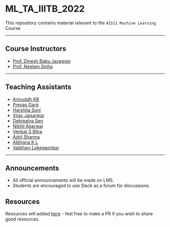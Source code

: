 # ML_TA_IIITB_2022
This repository contains material relevant to the `AI511 Machine Learning` Course

---

## Course Instructors
- [Prof. Dinesh Babu Jayagopi](https://www.iiitb.ac.in/faculty/dinesh-babu-jayagopi)
- [Prof. Neelam Sinha](https://www.iiitb.ac.in/faculty/neelam-sinha)

---

## Teaching Assistants
- [Aniruddh KB](https://github.com/aniruddhkb)
- [Preyas Garg](https://github.com/preyasgarg)
- [Harshita Soni](https://github.com/soni-H)
- [Vijay Jaisankar](https://github.com/vijay-jaisankar)
- [Debmalya Sen](https://github.com/DEBMALYASEN)
- [Nikhil Agarwal](https://github.com/nikhil0360)
- [Venkat S Bitra](https://github.com/VenkatSBitra)
- [Adrij Sharma](https://github.com/adrijsharma0408)
- [Abhigna K L](https://github.com/alpineFrost)
- [Vaibhavi Lokegaonkar](https://github.com/Vaibhavi1707)

---

## Announcements
- All official announcements will be made on LMS.
- Students are encouraged to use Slack as a forum for discussions.

## Resources
Resources will added [here](./RESOURCES.md) - feel free to make a PR if you wish to share good resources. 
